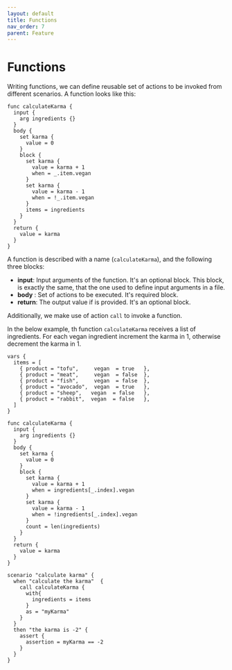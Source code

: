```yaml
---
layout: default
title: Functions
nav_order: 7
parent: Feature
---
```


<link rel="stylesheet" href="../../../assets/css/custom.css">

# Functions

Writing functions, we can define reusable set of actions to be invoked from different
scenarios.  A function looks like this:

```hcl
func calculateKarma {
  input {
    arg ingredients {}
  }
  body {
    set karma {
      value = 0
    }   
    block {
      set karma {
        value = karma + 1
        when = _.item.vegan
      }
      set karma {
        value = karma - 1
        when = !_.item.vegan
      }
      items = ingredients
    }
  }
  return {
    value = karma
  }
}
```

A function is described with a name (`calculateKarma`), and the following three blocks:

- **input**: Input arguments of the function. It's an optional  block. This block, is exactly the same, that the one used
to define input arguments in a file.
- **body** : Set of actions to be executed. It's required block.
- **return**: The output value if is provided. It's an optional block.

Additionally, we make use of action `call` to invoke a function.

In the below example, th function `calculateKarma` receives a list of ingredients.
For each vegan ingredient increment the karma in 1, otherwise decrement the karma in 1.

```hcl
vars {
  items = [
    { product = "tofu",     vegan  = true   },
    { product = "meat",     vegan  = false  },
    { product = "fish",     vegan  = false  },
    { product = "avocado",  vegan  = true   },
    { product = "sheep",   vegan  = false   },
    { product = "rabbit",  vegan  = false   },
  ]
}

func calculateKarma {
  input {
    arg ingredients {}
  }
  body {
    set karma {
      value = 0
    }
    block {
      set karma {
        value = karma + 1
        when = ingredients[_.index].vegan
      }
      set karma {
        value = karma - 1
        when = !ingredients[_.index].vegan
      }
      count = len(ingredients)
    }
  }
  return {
    value = karma
  }
}

scenario "calculate karma" {
  when "calculate the karma"  {
    call calculateKarma {
      with{
        ingredients = items
      }
      as = "myKarma"
    }
  }
  then "the karma is -2" {
    assert {
      assertion = myKarma == -2
    }
  }
}

```
